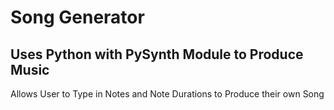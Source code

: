 # Song Generator
## Uses Python with PySynth Module to Produce Music
Allows User to Type in Notes and Note Durations to Produce their own Song
